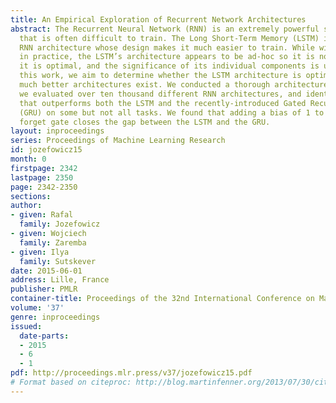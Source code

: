 ```yaml
---
title: An Empirical Exploration of Recurrent Network Architectures
abstract: The Recurrent Neural Network (RNN) is an extremely powerful sequence model
  that is often difficult to train. The Long Short-Term Memory (LSTM) is a specific
  RNN architecture whose design makes it much easier to train. While wildly successful
  in practice, the LSTM’s architecture appears to be ad-hoc so it is not clear if
  it is optimal, and the significance of its individual components is unclear. In
  this work, we aim to determine whether the LSTM architecture is optimal or whether
  much better architectures exist. We conducted a thorough architecture search where
  we evaluated over ten thousand different RNN architectures, and identified an architecture
  that outperforms both the LSTM and the recently-introduced Gated Recurrent Unit
  (GRU) on some but not all tasks. We found that adding a bias of 1 to the LSTM’s
  forget gate closes the gap between the LSTM and the GRU.
layout: inproceedings
series: Proceedings of Machine Learning Research
id: jozefowicz15
month: 0
firstpage: 2342
lastpage: 2350
page: 2342-2350
sections: 
author:
- given: Rafal
  family: Jozefowicz
- given: Wojciech
  family: Zaremba
- given: Ilya
  family: Sutskever
date: 2015-06-01
address: Lille, France
publisher: PMLR
container-title: Proceedings of the 32nd International Conference on Machine Learning
volume: '37'
genre: inproceedings
issued:
  date-parts:
  - 2015
  - 6
  - 1
pdf: http://proceedings.mlr.press/v37/jozefowicz15.pdf
# Format based on citeproc: http://blog.martinfenner.org/2013/07/30/citeproc-yaml-for-bibliographies/
---
```

